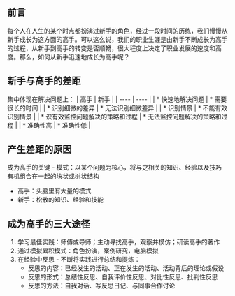## 前言
每个人在人生的某个时点都扮演过新手的角色，经过一段时间的历练，我们慢慢从新手成长为这方面的高手。可以这么说，我们的职业生涯是由新手不断成长为高手的过程，从新手到高手的转变是否顺畅，很大程度上决定了职业发展的速度和高度。那么，如何从新手迅速地成长为高手呢？
## 新手与高手的差距
集中体现在解决问题上：
| 高手 | 新手 |
| ---- | ---- |
| * 快速地解决问题 | * 需要很长的时间 |
| * 识别细微的差异 | * 无法识别细微差异 |
| * 识别情景 | * 不能有效识别情景 |
| * 识有效监控问题解决的策略和过程 | * 无法监控问题解决的策略和过程 |
| * 准确性高 | * 准确性低 |
## 产生差距的原因
成为高手的关键 - 模式：以某个问题为核心，将与之相关的知识、经验以及技巧有机组合在一起的块状或树状结构
* 高手：头脑里有大量的模式
* 新手：松散的知识、经验和技能
## 成为高手的三大途径
1. 学习最佳实践：师傅或导师；主动寻找高手，观察并模仿；研读高手的著作
2. 通过模拟累积模式：角色扮演，案例研究，电脑模拟
3. 在经验中反思 - 不断将实践进行总结和提炼：
    * 反思的内容：已经发生的活动、正在发生的活动、活动背后的理论或假设
    * 反思的形式：总结性反思、自我评价性反思、对比性反思、批判性反思
    * 反思的方法：自我对话、写反思日记、与同事合作讨论
